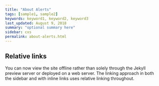 ```yaml
---
title: "About Alerts"
tags: [sample1, sample2]
keywords: keyword1, keyword2, keyword3
last_updated: August 9, 2018
summary: "optional summary here"
sidebar: cxs
permalink: about-alerts.html
---
```

## Relative links

You can now view the site offline rather than solely through the Jekyll preview server or deployed on a web server. The linking approach in both the sidebar and with inline links uses relative linking throughout.